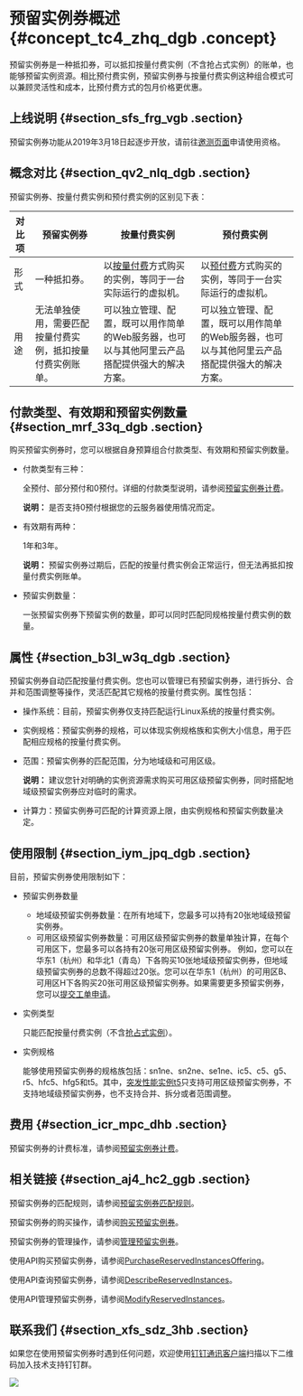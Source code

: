 # 预留实例券概述 {#concept_tc4_zhq_dgb .concept}

预留实例券是一种抵扣券，可以抵扣按量付费实例（不含抢占式实例）的账单，也能够预留实例资源。相比预付费实例，预留实例券与按量付费实例这种组合模式可以兼顾灵活性和成本，比预付费方式的包月价格更优惠。

## 上线说明 {#section_sfs_frg_vgb .section}

预留实例券功能从2019年3月18日起逐步开放，请前往[邀测页面](https://page.aliyun.com/form/act1332760345/index.htm)申请使用资格。

## 概念对比 {#section_qv2_nlq_dgb .section}

预留实例券、按量付费实例和预付费实例的区别见下表：

|对比项|预留实例券|按量付费实例|预付费实例|
|---|-----|------|-----|
|形式|一种抵扣券。|以[按量付费](../../../../cn.zh-CN/产品定价/按量付费.md#)方式购买的实例，等同于一台实际运行的虚拟机。|以[预付费](../../../../cn.zh-CN/产品定价/预付费（包年包月）.md#)方式购买的实例，等同于一台实际运行的虚拟机。|
|用途|无法单独使用，需要匹配按量付费实例，抵扣按量付费实例账单。|可以独立管理、配置，既可以用作简单的Web服务器，也可以与其他阿里云产品搭配提供强大的解决方案。|可以独立管理、配置，既可以用作简单的Web服务器，也可以与其他阿里云产品搭配提供强大的解决方案。|

## 付款类型、有效期和预留实例数量 {#section_mrf_33q_dgb .section}

购买预留实例券时，您可以根据自身预算组合付款类型、有效期和预留实例数量。

-   付款类型有三种：

    全预付、部分预付和0预付。详细的付款类型说明，请参阅[预留实例券计费](../../../../cn.zh-CN/产品定价/预留实例券计费.md#)。

    **说明：** 是否支持0预付根据您的云服务器使用情况而定。

-   有效期有两种：

    1年和3年。

    **说明：** 预留实例券过期后，匹配的按量付费实例会正常运行，但无法再抵扣按量付费实例账单。

-   预留实例数量：

    一张预留实例券下预留实例的数量，即可以同时匹配同规格按量付费实例的数量。


## 属性 {#section_b3l_w3q_dgb .section}

预留实例券自动匹配按量付费实例。您也可以管理已有预留实例券，进行拆分、合并和范围调整等操作，灵活匹配其它规格的按量付费实例。属性包括：

-   操作系统：目前，预留实例券仅支持匹配运行Linux系统的按量付费实例。
-   实例规格：预留实例券的规格，可以体现实例规格族和实例大小信息，用于匹配相应规格的按量付费实例。
-   范围：预留实例券的匹配范围，分为地域级和可用区级。

    **说明：** 建议您针对明确的实例资源需求购买可用区级预留实例券，同时搭配地域级预留实例券应对临时的需求。

-   计算力：预留实例券可匹配的计算资源上限，由实例规格和预留实例数量决定。

## 使用限制 {#section_iym_jpq_dgb .section}

目前，预留实例券使用限制如下：

-   预留实例券数量

    -   地域级预留实例券数量：在所有地域下，您最多可以持有20张地域级预留实例券。
    -   可用区级预留实例券数量：可用区级预留实例券的数量单独计算，在每个可用区下，您最多可以各持有20张可用区级预留实例券。
    例如，您可以在华东1（杭州）和华北1（青岛）下各购买10张地域级预留实例券，但地域级预留实例券的总数不得超过20张。您可以在华东1（杭州）的可用区B、可用区H下各购买20张可用区级预留实例券。如果需要更多预留实例券，您可以[提交工单申请](https://selfservice.console.aliyun.com/ticket/createIndex)。

-   实例类型

    只能匹配按量付费实例（不含[抢占式实例](../../../../cn.zh-CN/实例/选择实例购买方式/抢占式实例/什么是抢占式实例.md#)）。

-   实例规格

    能够使用预留实例券的规格族包括：sn1ne、sn2ne、se1ne、ic5、c5、g5、r5、hfc5、hfg5和t5。其中，[突发性能实例t5](../../../../cn.zh-CN/实例/选择实例规格/突发型/什么是突发性能实例.md#)只支持可用区级预留实例券，不支持地域级预留实例券，也不支持合并、拆分或者范围调整。


## 费用 {#section_icr_mpc_dhb .section}

预留实例券的计费标准，请参阅[预留实例券计费](../../../../cn.zh-CN/产品定价/预留实例券计费.md#)。

## 相关链接 {#section_aj4_hc2_ggb .section}

预留实例券的匹配规则，请参阅[预留实例券匹配规则](../../../../cn.zh-CN/实例/选择实例购买方式/预留实例券/预留实例券匹配规则.md#)。

预留实例券的购买操作，请参阅[购买预留实例券](cn.zh-CN/实例/选择实例购买方式/预留实例券/购买预留实例券.md#)。

预留实例券的管理操作，请参阅[管理预留实例券](cn.zh-CN/实例/选择实例购买方式/预留实例券/管理预留实例券.md#)。

使用API购买预留实例券，请参阅[PurchaseReservedInstancesOffering](cn.zh-CN/API参考/预留实例券/PurchaseReservedInstancesOffering.md#)。

使用API查询预留实例券，请参阅[DescribeReservedInstances](cn.zh-CN/API参考/预留实例券/DescribeReservedInstances.md#)。

使用API管理预留实例券，请参阅[ModifyReservedInstances](cn.zh-CN/API参考/预留实例券/ModifyReservedInstances.md#)。

## 联系我们 {#section_xfs_sdz_3hb .section}

如果您在使用预留实例券时遇到任何问题，欢迎使用[钉钉通讯客户端](https://tms.dingtalk.com/markets/dingtalk/download)扫描以下二维码加入技术支持钉钉群。

![](http://static-aliyun-doc.oss-cn-hangzhou.aliyuncs.com/assets/img/80437/156084201343499_zh-CN.png)

